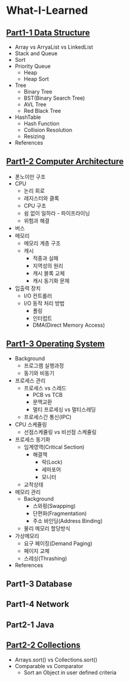 # What-I-Learned

## [Part1-1 Data Structure](https://github.com/yjna2316/What-I-Learned/blob/master/DataStructure/DataStructure.md)

* Array vs ArryaList vs LinkedList
* Stack and Queue
* Sort
* Priority Queue
  * Heap  
  * Heap Sort
* Tree
  * Binary Tree
  * BST(Binary Search Tree)
  * AVL Tree
  * Red Black Tree
* HashTable
  * Hash Function
  * Collision Resolution
  * Resizing
* References

##  [Part1-2 Computer Architecture](https://github.com/yjna2316/What-I-Learned/blob/master/ComputerArchitecture/ComputerArchitecture.md)

* 폰노이만 구조
* CPU
  * 논리 회로
  * 레지스터와 클록
  * CPU 구조
  * 쉼 없이 일하라 - 파이프라이닝
  * 위험과 해결
* 버스
* 메모리
  * 메모리 계층 구조
  * 캐시
    * 적중과 실패
    * 지역성의 원리
    * 캐시 블록 교체
    * 캐시 동기화 문제
* 입출력 장치
  * I/O 컨트롤러
  * I/O 동작 처리 방법
    * 폴링
    * 인터럽트
    * DMA(Direct Memory Access)

## [Part1-3 Operating System](https://github.com/yjna2316/What-I-Learned/blob/master/OperatingSystem/OperatingSystem.md) 
* Background
  * 프로그램 실행과정
  * 동기와 비동기
* 프로세스 관리
    * 프로세스 vs 스레드
      * PCB vs TCB
      * 문맥교환
      * 멀티 프로세싱 vs 멀티스레딩
    * 프로세스간 통신(IPC)
* CPU 스케쥴링
  * 선점스케쥴링 vs 비선점 스케쥴링
* 프로세스 동기화
  * 임계영역(Critical Section)
    * 해결책
      * 락(Lock)
      * 세마포어
      * 모니터 
  * 교착상태
* 메모리 관리
  * Background
    * 스와핑(Swapping)
    * 단편화(Fragmentation)
    * 주소 바인딩(Address Binding)
  * 물리 메모리 할당방식
* 가상메모리
  * 요구 페이징(Demand Paging)
  * 페이지 교체
  * 스레싱(Thrashing)
* References

## Part1-3 Database

## Part1-4 Network

## Part2-1 Java

## [Part2-2 Collections](https://github.com/yjna2316/What-I-Learned/blob/master/Java/Collections.md)

* Arrays.sort() vs Collections.sort()
* Comparable vs Comparator
  * Sort an Object in user defined criteria


